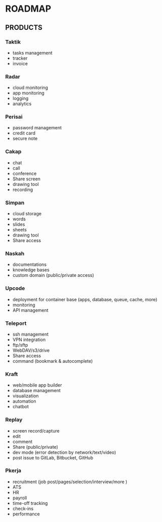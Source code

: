 # ROADMAP

## PRODUCTS

### Taktik
- tasks management
- tracker
- invoice

### Radar
- cloud monitoring
- app monitoring
- logging
- analytics

### Perisai
- password management
- credit card
- secure note

### Cakap
- chat
- call
- conference
- Share screen
- drawing tool
- recording

### Simpan
- cloud storage
- words
- slides
- sheets
- drawing tool
- Share access

### Naskah
- documentations
- knowledge bases
- custom domain (public/private access)

### Upcode
- deployment for container base (apps, database, queue, cache, more)
- monitoring
- API management

### Teleport
- ssh management
- VPN integration
- ftp/sftp
- WebDAV/s3/drive
- Share access
- command (bookmark & autocomplete)

### Kraft
- web/mobile app builder
- database management
- visualization
- automation
- chatbot

### Replay
- screen record/capture
- edit
- comment
- Share (public/private)
- dev mode (error detection by network/text/video)
- post issue to GitLab, Bitbucket, GitHub

### Pkerja
- recruitment (job post/pages/selection/interview/more )
- ATS
- HR
- payroll
- time-off tracking
- check-ins
- performance

